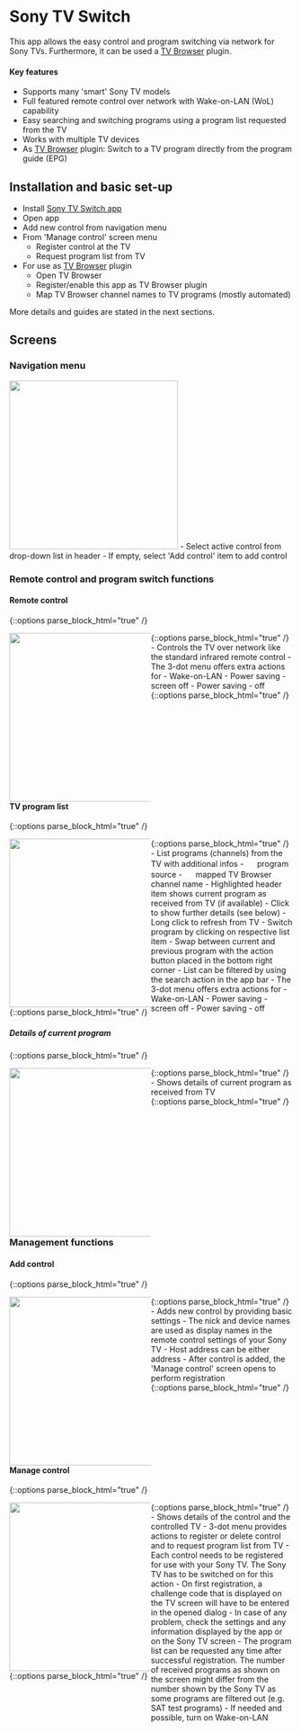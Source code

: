 Sony TV Switch
===================================

This app allows the easy control and program switching via network for Sony TVs. 
Furthermore, it can be used a <a href="https://play.google.com/store/apps/details?id=org.tvbrowser.tvbrowser.play">TV Browser</a> plugin.

#### Key features

- Supports many 'smart' Sony TV models
- Full featured remote control over network with Wake-on-LAN (WoL) capability
- Easy searching and switching programs using a program list requested from the TV
- Works with multiple TV devices
- As&nbsp;<a href="https://play.google.com/store/apps/details?id=org.tvbrowser.tvbrowser.play">TV Browser</a> plugin: 
Switch to a TV program directly from the program guide (EPG)

## Installation and basic set-up

- Install <a href="https://play.google.com/store/apps/details?id=org.andan.android.tvbrowser.sonycontrolplugin">Sony TV Switch app</a>
- Open app
- Add new control from navigation menu
- From 'Manage control' screen menu    
    - Register control at the TV
    - Request program list from TV
- For use as <a href="https://play.google.com/store/apps/details?id=org.tvbrowser.tvbrowser.play">TV Browser</a> plugin
    - Open TV Browser
    - Register/enable this app as TV Browser plugin
    - Map TV Browser channel names to TV programs (mostly automated)
    
More details and guides are stated in the next sections.   
    
## Screens

### Navigation menu
<img src="images/navigation_menu.png" width="300"/>
- Select active control from drop-down list in header
- If empty, select 'Add control' item to add control 

### Remote control and program switch functions

#### Remote control

{::options parse_block_html="true" /}
<div style="float: left; width: 50%">
<img src="images/remote_control.png" width="300"/>
</div>
{::options parse_block_html="true" /}
<div style="float: right; width: 50%">
- Controls the TV over network like the standard infrared remote control
- The 3-dot menu offers extra actions for
    - Wake-on-LAN
    - Power saving - screen off
    - Power saving - off
</div>
{::options parse_block_html="true" /}
<div style="clear: both"/>

#### TV program list

{::options parse_block_html="true" /}
<div style="float: left; width: 50%">
<img src="images/program_list.png" width="300"/>
</div>
{::options parse_block_html="true" /}
<div style="float: right; width: 50%">
- List programs (channels) from the TV with additional infos
    - <img src="images/ic_input_black.png" width="16"/> program source
    - <img src="images/ic_widget_simple_black.png" width="16"/> mapped TV Browser channel name
- Highlighted header item shows current program as received from TV (if available)
    - Click to show further details (see below)
    - Long click to refresh from TV
- Switch program by clicking on respective list item
- Swap between current and previous program with the action button placed in the bottom right corner
- List can be filtered by using the search action in the app bar
- The 3-dot menu offers extra actions for
  - Wake-on-LAN
  - Power saving - screen off
  - Power saving - off

</div>
{::options parse_block_html="true" /}
<div style="clear: both"/>

##### Details of current program

{::options parse_block_html="true" /}
<div style="float: left; width: 50%">
<img src="images/current_program.png" width="300"/>
</div>
{::options parse_block_html="true" /}
<div style="float: right; width: 50%">
- Shows details of current program as received from TV
</div>
{::options parse_block_html="true" /}
<div style="clear: both"/>

### Management functions

#### Add control

{::options parse_block_html="true" /}
<div style="float: left; width: 50%">
<img src="images/add_control.png" width="300"/>
</div>
{::options parse_block_html="true" /}
<div style="float: right; width: 50%">
- Adds new control by providing basic settings
- The nick and device names are used as display names in the remote control settings of your Sony TV
- Host address can be either address
- After control is added, the 'Manage control' screen opens to perform registration
</div>
{::options parse_block_html="true" /}
<div style="clear: both"/>

#### Manage control
{::options parse_block_html="true" /}
<div style="float: left; width: 50%">
<img src="images/manage_control.png" width="300"/>
</div>
{::options parse_block_html="true" /}
<div style="float: right; width: 50%">
- Shows details of the control and the controlled TV
- 3-dot menu provides actions to register or delete control and to request program list from TV
- Each control needs to be registered for use with your Sony TV. The Sony TV has to be switched on for this action
- On first registration, a challenge code that is displayed on the TV screen will have to be entered in the opened dialog
- In case of any problem, check the settings and any information displayed by the app or on the Sony TV screen
- The program list can be requested any time after successful registration. The number of received programs as shown on the screen might 
differ from the number shown by the Sony TV as some programs are filtered out (e.g. SAT test programs)
- If needed and possible, turn on Wake-on-LAN 
</div>
{::options parse_block_html="true" /}
<div style="clear: both"/>
